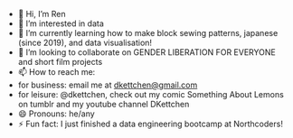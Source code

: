 - 👋 Hi, I’m Ren
- 👀 I’m interested in data
- 🌱 I’m currently learning how to make block sewing patterns, japanese (since 2019), and data visualisation!
- 💞️ I’m looking to collaborate on GENDER LIBERATION FOR EVERYONE and short film projects
- 📫 How to reach me:
-   for business: email me at dkettchen@gmail.com
-   for leisure: @dkettchen, check out my comic Something About Lemons on tumblr and my youtube channel DKettchen
- 😄 Pronouns: he/any
- ⚡ Fun fact: I just finished a data engineering bootcamp at Northcoders!

<!---
dkettchen/dkettchen is a ✨ special ✨ repository because its `README.md` (this file) appears on your GitHub profile.
You can click the Preview link to take a look at your changes.
--->
